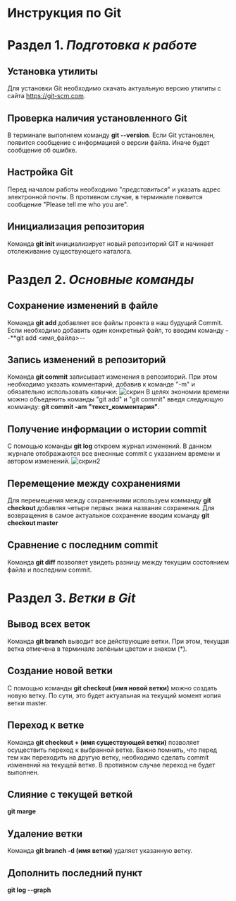 # **Инструкция по Git**

# Раздел 1. *Подготовка к работе*

## Установка утилиты

Для установки Git необходимо скачать актуальную версию утилиты с сайта https://git-scm.com.

## Проверка наличия установленного Git
В терминале выполняем команду **git --version**. Если Git установлен, появится сообщение с информацией о версии файла. Иначе будет сообщение об ошибке.

## Настройка Git
Перед началом работы необходимо "*представиться*" и указать адрес электронной почты. В противном случае, в терминале появится сообщение "Please tell me who you are". 

## Инициализация репозитория
Команда **git init** инициализирует новый репозиторий GIT и начинает отслеживание существующего каталога.  

# Раздел 2. *Основные команды*

## Сохранение изменений в файле
Команда **git add** добавляет все файлы проекта в наш будущий Commit. Если необходимо добавить один конкретный файл, то вводим команду --**git add <имя_файла>--

## Запись изменений в репозиторий
Команда **git commit** записывает изменения в репозиторий. При этом необходимо указать комментарий, добавив к команде "-m" и обязательно использовать кавычки:
![скрин](Screen1.png)
В целях экономии времени можно объеденить команды "git add" и "git commit" введя следующую комманду: **git commit -am "текст_комментария"**. 

## Получение информации о истории commit
С помощью команды **git log** откроем журнал изменений. В данном журнале отображаются все внеснные commit с указанием времени и автором изменений.
![скрин2](Screen2.png)

## Перемещение между сохранениями
Для перемещения между сохранениями используем комманду **git checkout** добавляя четыре первых знака названия сохранения. Для возвращения в самое актуальное сохранение вводим команду **git checkout master**

## Сравнение с последним commit
Команда **git diff** позволяет увидеть разницу между текущим состоянием файла и последним commit.

# Раздел 3. *Ветки в Git*

## Вывод всех веток
Команда **git branch** выводит все действующие ветки. При этом, текущая ветка отмечена в терминале зелёным цветом и знаком (*).

## Создание новой ветки
С помощью команды **git checkout (имя новой ветки)** можно создать новую ветку. По сути, это будет актуальная на текущий момент копия ветки master.

## Переход к ветке
Команда **git checkout + (имя существующей ветки)** позволяет осуществить переход к выбранной ветке. Важно помнить, что перед тем как переходить на другую ветку, необходимо сделать commit изменений на текущей ветке. В противном случае переход не будет выполнен.

## Слияние с текущей веткой
**git marge** 

## Удаление ветки
Команда **git branch -d (имя ветки)** удаляет указанную ветку.

## Дополнить последний пункт 
**git log --graph**

